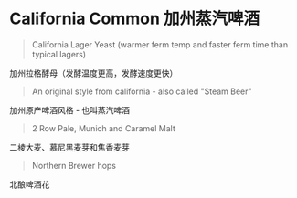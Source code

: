 # California Common 加州蒸汽啤酒

> California Lager Yeast (warmer ferm temp and faster ferm time than typical lagers)

加州拉格酵母（发酵温度更高，发酵速度更快）

> An original style from california - also called "Steam Beer"

加州原产啤酒风格 - 也叫蒸汽啤酒

> 2 Row Pale, Munich and Caramel Malt

二棱大麦、慕尼黑麦芽和焦香麦芽

> Northern Brewer hops

北酿啤酒花
